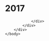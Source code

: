<html dir="LTR" xmlns:mshelp="http://msdn.microsoft.com/mshelp" xmlns:ddue="http://ddue.schemas.microsoft.com/authoring/2003/5" xmlns:xlink="http://www.w3.org/1999/xlink" xmlns:tool="http://www.microsoft.com/tooltip">
    <head>
        <meta http-equiv="Content-Type" content="text/html; CHARSET=utf-8"></meta>
        <meta name="save" content="history"></meta>
        <title>2017</title>
        <xml>
            <mshelp:toctitle title="2017"></mshelp:toctitle>
            <mshelp:rltitle title="2017"></mshelp:rltitle>
            <mshelp:keyword index="A" term="4c90f394-1592-4a2b-8c51-8849e15eee81"></mshelp:keyword>
            <mshelp:attr name="DCSext.ContentType" value="open specification"></mshelp:attr>
            <mshelp:attr name="AssetID" value="4c90f394-1592-4a2b-8c51-8849e15eee81"></mshelp:attr>
            <mshelp:attr name="TopicType" value="kbRef"></mshelp:attr>
            <mshelp:attr name="DCSext.Title" value="2017" />
        </xml>
    </head>
    <body>
        <div id="header">
            <h1 class="heading">2017</h1>
        </div>
        <div id="mainSection">
            <div id="mainBody">
                <div id="allHistory" class="saveHistory"></div>
                <div id="sectionSection0" class="section" name="collapseableSection">
                    


                </div>
            </div>
        </div>
    </body>
</html>
